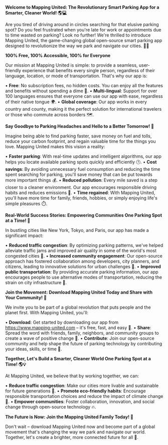 **Welcome to Mapping United: The Revolutionary Smart Parking App for a Smarter, Cleaner World! 🌎💻**

Are you tired of driving around in circles searching for that elusive parking spot? Do you feel frustrated when you're late for work or appointments due to time wasted on parking? Look no further! We're thrilled to introduce Mapping United, the game-changing global open-source smart parking app designed to revolutionize the way we park and navigate our cities. 🚗👏

**100% Free, 100% Accessible, 100% for Everyone**

Our mission at Mapping United is simple: to provide a seamless, user-friendly experience that benefits every single person, regardless of their language, location, or mode of transportation. That's why our app is:

• **Free**: No subscription fees, no hidden costs. You can enjoy all the features and benefits without spending a dime 💸.
• **Multi-lingual**: Support for over 100 languages ensures that everyone can use our app with ease, regardless of their native tongue 🌍.
• **Global coverage**: Our app works in every country and county, making it the perfect solution for international travelers or those who commute across borders 🗺️.

**Say Goodbye to Parking Headaches and Hello to a Better Tomorrow! 🙏**

Imagine being able to find parking faster, save money on fuel and tolls, reduce your carbon footprint, and regain valuable time for the things you love. Mapping United makes this vision a reality:

• **Faster parking**: With real-time updates and intelligent algorithms, our app helps you locate available parking spots quickly and efficiently 🕒.
• **Cost savings**: By avoiding unnecessary fuel consumption and reducing the time spent searching for parking, you'll save money that can be put towards more important things 💰.
• **Reduced pollution**: Every mile saved is a step closer to a cleaner environment. Our app encourages responsible driving habits and reduces emissions 🌟.
• **Time regained**: With Mapping United, you'll have more time for family, friends, hobbies, or simply enjoying life's simple pleasures ⏱️.

**Real-World Success Stories: Empowering Communities One Parking Spot at a Time! 🌈**

In bustling cities like New York, Tokyo, and Paris, our app has made a significant impact:

• **Reduced traffic congestion**: By optimizing parking patterns, we've helped alleviate traffic jams and improved air quality in some of the world's most congested cities 🚗.
• **Increased community engagement**: Our open-source approach has fostered collaboration among developers, city planners, and citizens, leading to innovative solutions for urban challenges 🤝.
• **Improved public transportation**: By providing accurate parking information, our app encourages people to use alternative modes of transportation, reducing the strain on city infrastructure 🚌.

**Join the Movement: Download Mapping United Today and Share with Your Community! 👏**

We invite you to be part of a global revolution that puts people and the planet first. With Mapping United, you'll:

• **Download**: Get started by downloading our app from https://www.mapping-united.com – it's free, fast, and easy 📲.
• **Share**: Spread the word with friends, family, neighbors, and community groups to create a wave of positive change 💬.
• **Contribute**: Join our open-source community and help shape the future of parking technology by contributing your ideas, skills, or time 🤝.

**Together, Let's Build a Smarter, Cleaner World One Parking Spot at a Time! 🌎💡**

At Mapping United, we believe that by working together, we can:

• **Reduce traffic congestion**: Make our cities more livable and sustainable for future generations 🌿.
• **Promote eco-friendly habits**: Encourage responsible transportation choices and reduce the impact of climate change 💚.
• **Empower communities**: Foster collaboration, innovation, and social change through open-source technology 🔥.

**The Future is Now: Join the Mapping United Family Today! 👫**

Don't wait – download Mapping United now and become part of a global movement that's changing the way we park and navigate our world. Together, let's create a brighter, more connected future for all 🌟.